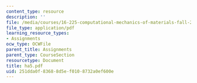 ```yaml
---
content_type: resource
description: ''
file: /media/courses/16-225-computational-mechanics-of-materials-fall-2003/251dda0f83688d5ef0108732a0ef600e_ha5.pdf
file_type: application/pdf
learning_resource_types:
- Assignments
ocw_type: OCWFile
parent_title: Assignments
parent_type: CourseSection
resourcetype: Document
title: ha5.pdf
uid: 251dda0f-8368-8d5e-f010-8732a0ef600e
---
```

